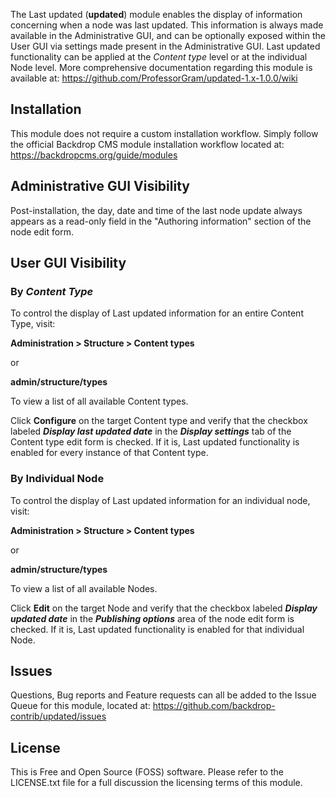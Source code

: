 The Last updated (**updated**) module enables the display of information concerning when a node was last updated.  This information is always made available in the Administrative GUI, and can be optionally exposed within the User GUI via settings made present in the Administrative GUI.  Last updated functionality can be applied at the *Content type* level or at the individual Node level.  More comprehensive documentation regarding this module is available at:
https://github.com/ProfessorGram/updated-1.x-1.0.0/wiki


## Installation
This module does not require a custom installation workflow.  Simply follow the official Backdrop CMS module installation workflow located at:  
https://backdropcms.org/guide/modules

## Administrative GUI Visibility
Post-installation, the day, date and time of the last node update always appears as a read-only field in the "Authoring information" section of the node edit form.

## User GUI Visibility

### By *Content Type*
To control the display of Last updated information for an entire Content Type, visit:

**Administration > Structure > Content types**

or 

**admin/structure/types**

To view a list of all available Content types.

Click **Configure** on the target Content type and verify that the checkbox labeled ***Display last updated date*** in the ***Display settings*** tab of the Content type edit form is checked.  If it is, Last updated functionality is enabled for every instance of that Content type.

### By Individual Node
To control the display of Last updated information for an individual node, visit:

**Administration > Structure > Content types**

or

**admin/structure/types**

To view a list of all available Nodes.

Click **Edit** on the target Node and verify that the checkbox labeled ***Display updated date*** in the ***Publishing options*** area of the node edit form is checked.  If it is, Last updated functionality is enabled for that individual Node.

## Issues
Questions, Bug reports and Feature requests can all be added to the Issue Queue for this module, located at:
https://github.com/backdrop-contrib/updated/issues

## License
This is Free and Open Source (FOSS) software.  Please refer to the LICENSE.txt file for a full discussion the licensing terms of this module.
